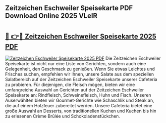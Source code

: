 ## Zeitzeichen Eschweiler Speisekarte PDF Download Online 2025 VLelR

# <h2><a href="http://gca98l.nevu.top/?p=Zeitzeichen+Eschweiler+Speisekarte">🔗 👉🔴 Zeitzeichen Eschweiler Speisekarte 2025 PDF</a></h2>

[![Zeitzeichen Eschweiler Speisekarte 2025 PDF](https://i.imgur.com/dBaPXMq.png)](http://gca98l.nevu.top/?p=Zeitzeichen+Eschweiler+Speisekarte)
Die Zeitzeichen Eschweiler Speisekarte ist nicht nur eine Liste von Gerichten, sondern auch eine Gelegenheit, den Geschmack zu genießen. Wenn Sie etwas Leichtes und Frisches suchen, empfehlen wir Ihnen, unsere Salate aus dem speziellen Salatbereich auf der Zeitzeichen Eschweiler Speisekarte unserer Cafeteria zu probieren. Für diejenigen, die Fleisch mögen, bieten wir eine umfangreiche Auswahl an Gerichten auf der Zeitzeichen Eschweiler Speisekarte an: Rindfleisch, Schweinefleisch, Huhn und Fisch. Unseren Auserwählten bieten wir Gourmet-Gerichte wie Schaschlik und Steak an, die auf einem Holzfeuer zubereitet werden. Unsere Cafeteria bietet eine große Auswahl an Desserts, von traditionellen Kuchen und Kuchen bis hin zu erlesenen Crème Brûlée und Schokoladenstückchen.

